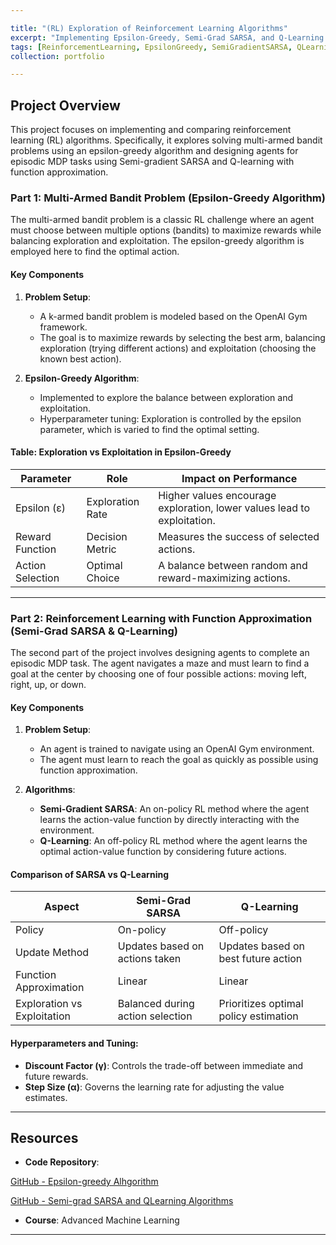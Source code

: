 ```yaml
---

title: "(RL) Exploration of Reinforcement Learning Algorithms"
excerpt: "Implementing Epsilon-Greedy, Semi-Grad SARSA, and Q-Learning for solving multi-armed bandit and episodic MDP tasks"
tags: [ReinforcementLearning, EpsilonGreedy, SemiGradientSARSA, QLearning, MultiArmedBandit, FunctionApproximation, OnPolicy, OffPolicy, ExplorationExploitation, OpenAIGym]
collection: portfolio

---
```


## Project Overview

This project focuses on implementing and comparing reinforcement learning (RL) algorithms. Specifically, it explores solving multi-armed bandit problems using an epsilon-greedy algorithm and designing agents for episodic MDP tasks using Semi-gradient SARSA and Q-learning with function approximation. 

### Part 1: Multi-Armed Bandit Problem (Epsilon-Greedy Algorithm)

The multi-armed bandit problem is a classic RL challenge where an agent must choose between multiple options (bandits) to maximize rewards while balancing exploration and exploitation. The epsilon-greedy algorithm is employed here to find the optimal action.

#### Key Components

1. **Problem Setup**:
   - A k-armed bandit problem is modeled based on the OpenAI Gym framework.
   - The goal is to maximize rewards by selecting the best arm, balancing exploration (trying different actions) and exploitation (choosing the known best action).

2. **Epsilon-Greedy Algorithm**:
   - Implemented to explore the balance between exploration and exploitation.
   - Hyperparameter tuning: Exploration is controlled by the epsilon parameter, which is varied to find the optimal setting.

#### Table: Exploration vs Exploitation in Epsilon-Greedy

| Parameter       | Role            | Impact on Performance          |
|-----------------|-----------------|--------------------------------|
| Epsilon (ε)     | Exploration Rate| Higher values encourage exploration, lower values lead to exploitation. |
| Reward Function | Decision Metric | Measures the success of selected actions. |
| Action Selection| Optimal Choice  | A balance between random and reward-maximizing actions. |

---

### Part 2: Reinforcement Learning with Function Approximation (Semi-Grad SARSA & Q-Learning)

The second part of the project involves designing agents to complete an episodic MDP task. The agent navigates a maze and must learn to find a goal at the center by choosing one of four possible actions: moving left, right, up, or down. 

#### Key Components

1. **Problem Setup**:
   - An agent is trained to navigate using an OpenAI Gym environment.
   - The agent must learn to reach the goal as quickly as possible using function approximation.

2. **Algorithms**:
   - **Semi-Gradient SARSA**: An on-policy RL method where the agent learns the action-value function by directly interacting with the environment.
   - **Q-Learning**: An off-policy RL method where the agent learns the optimal action-value function by considering future actions.

#### Comparison of SARSA vs Q-Learning

| Aspect                  | Semi-Grad SARSA                         | Q-Learning                         |
|-------------------------|-----------------------------------------|------------------------------------|
| Policy                   | On-policy                              | Off-policy                        |
| Update Method            | Updates based on actions taken         | Updates based on best future action|
| Function Approximation   | Linear                                 | Linear                            |
| Exploration vs Exploitation | Balanced during action selection     | Prioritizes optimal policy estimation |

#### Hyperparameters and Tuning:
- **Discount Factor (γ)**: Controls the trade-off between immediate and future rewards.
- **Step Size (α)**: Governs the learning rate for adjusting the value estimates.

---

## Resources

- **Code Repository**: 

[GitHub - Epsilon-greedy Alhgorithm](https://github.com/RiccardoCampanella/Reinforcement_Learning/tree/main/Mutli-armed_Bandit_Algorithm)

[GitHub - Semi-grad SARSA and QLearning Algorithms](https://github.com/RiccardoCampanella/Reinforcement_Learning/tree/main/Robot_in_a_Maze)

- **Course**: Advanced Machine Learning

--- 
